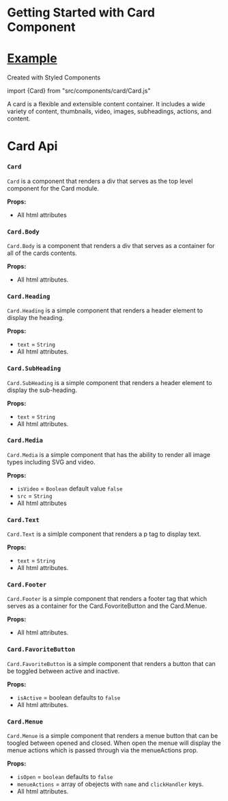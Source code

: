 # Getting Started with Card Component

# [Example](https://cardjs-test.netlify.app)

Created with Styled Components

import {Card} from "src/components/card/Card.js"

A card is a flexible and extensible content container. It includes a wide variety of content, thumbnails, video, images, subheadings, actions, and content.

# Card Api

### `Card`

`Card` is a component that renders a div that serves as the top level component for the Card module.

**Props:**

- All html attributes

### `Card.Body`

`Card.Body` is a component that renders a div that serves as a container for all of the cards contents.

**Props:**

- All html attributes.

### `Card.Heading`

`Card.Heading` is a simple component that renders a header element to display the heading.

**Props:**

- `text` = `String`
- All html attributes.

### `Card.SubHeading`

`Card.SubHeading` is a simple component that renders a header element to display the sub-heading.

**Props:**

- `text` = `String`
- All html attributes.

### `Card.Media`

`Card.Media` is a simple component that has the ability to render all image types including SVG and video.

**Props:**

- `isVideo` = `Boolean` default value `false`
- `src` = `String`
- All html attributes

### `Card.Text`

`Card.Text` is a simlple component that renders a p tag to display text.

**Props:**

- `text` = `String`
- All html attributes.

### `Card.Footer`

`Card.Footer` is a simple component that renders a footer tag that which serves as a container for the Card.FovoriteButton and the Card.Menue.

**Props:**

- All html attributes.

### `Card.FavoriteButton`

`Card.FavoriteButton` is a simple component that renders a button that can be toggled between active and inactive.

**Props:**

- `isActive` = boolean defaults to `false`
- All html attributes.

### `Card.Menue`

`Card.Menue` is a simple component that renders a menue button that can be toogled between opened and closed. When open the menue will display the menue actions which is passed through via the menueActions prop.

**Props:**

- `isOpen` = `boolean` defaults to `false`
- `menueActions` = array of obejects with `name` and `clickHandler` keys.
- All html attributes.
